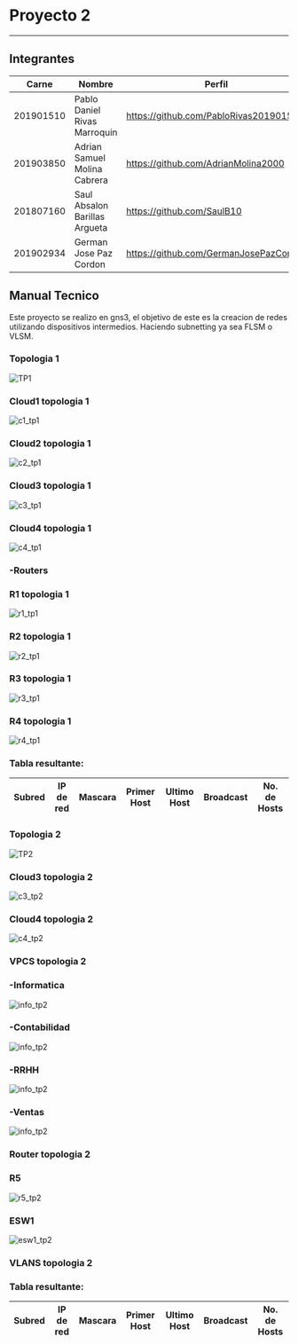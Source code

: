# Proyecto 2
---------------
## Integrantes
|Carne | Nombre | Perfil |
|-----|-----|-----|
|201901510| Pablo Daniel Rivas Marroquin| https://github.com/PabloRivas201901510 |
|201903850 |Adrian Samuel Molina Cabrera| https://github.com/AdrianMolina2000 |
|201807160 | Saul Absalon Barillas Argueta| https://github.com/SaulB10 |
|201902934 |German Jose Paz Cordon| https://github.com/GermanJosePazCordon |


## Manual Tecnico
Este proyecto se realizo en gns3, el objetivo de este es la creacion de redes utilizando dispositivos intermedios.
Haciendo subnetting ya sea FLSM o VLSM.

### Topologia 1
![](img/TP1.png "TP1")

### Cloud1 topologia 1
![](img/tp1_c1.png "c1_tp1")
### Cloud2 topologia 1
![](img/tp1_c2.png "c2_tp1")
### Cloud3 topologia 1
![](img/tp1_c3.png "c3_tp1")
### Cloud4 topologia 1
![](img/tp1_c4.png "c4_tp1")

### -Routers
### R1 topologia 1
![](img/tp1_r1.png "r1_tp1")
### R2 topologia 1
![](img/tp1_r2.png "r2_tp1")
### R3 topologia 1
![](img/tp1_r3.png "r3_tp1")
### R4 topologia 1
![](img/tp1_r4.png "r4_tp1")

### Tabla resultante:
|Subred | IP de red |Mascara | Primer Host | Ultimo Host|Broadcast| No. de Hosts |
|-----|-----|-----|-----|-----|-----|-----|

### Topologia 2
![](img/tp2.png "TP2")

### Cloud3 topologia 2
![](img/tp2_c3.png "c3_tp2")
### Cloud4 topologia 2
![](img/tp2_c4.png "c4_tp2")

### VPCS topologia 2
### -Informatica
![](img/tp2_info.png "info_tp2")
### -Contabilidad
![](img/tp2_conta.png "info_tp2")
### -RRHH
![](img/tp2_rrhh.png "info_tp2")
### -Ventas
![](img/tp2_ventas.png "info_tp2")

### Router topologia 2
### R5
![](img/tp2_router.png "r5_tp2")

### ESW1
![](img/tp2_te.png "esw1_tp2")
### VLANS topologia 2
### Tabla resultante:
|Subred | IP de red |Mascara | Primer Host | Ultimo Host|Broadcast| No. de Hosts |
|-----|-----|-----|-----|-----|-----|-----|

